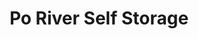 ---
title: "Po River Self Storage"
url: /spotsylvania/po-river-self-storage/
shop: storage rental
---